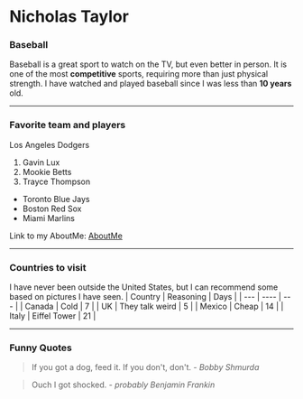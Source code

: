 # Nicholas Taylor
### Baseball
 Baseball is a great sport to watch on the TV, but even better in person. It is one of the most **competitive** sports, requiring more than just physical strength. I have watched and played baseball since I was less than **10 years** old.

---
### Favorite team and players
Los Angeles Dodgers
1. Gavin Lux
2. Mookie Betts
3. Trayce Thompson

- Toronto Blue Jays
- Boston Red Sox
- Miami Marlins

Link to my AboutMe: [AboutMe](https://github.com/NTaylor29/assignnment2-taylor/blob/main/AboutMe.md)

---
### Countries to visit
I have never been outside the United States, but I can recommend some based on pictures I have seen.
| Country | Reasoning | Days |
| ---     | ----      | ---  |
| Canada  | Cold      | 7    |
| UK      | They talk weird | 5 |
| Mexico  | Cheap     | 14   |
| Italy   | Eiffel Tower | 21 |

---
### Funny Quotes
> If you got a dog, feed it. If you don't, don't. *- Bobby Shmurda*

> Ouch I got shocked. *- probably Benjamin Frankin*